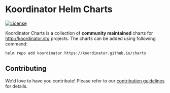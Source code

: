 # Koordinator Helm Charts

[![License](https://img.shields.io/badge/License-Apache%202.0-blue.svg)](https://opensource.org/licenses/Apache-2.0)

Koordinator Charts is a collection of **community maintained** charts for http://koordinator.sh/ projects. The charts can be added using following command:

```
helm repo add koordinator https://koordinator.github.io/charts
```

## Contributing

We'd love to have you contribute! Please refer to our [contribution guidelines](CONTRIBUTING.md) for details.
